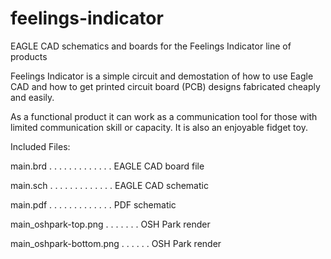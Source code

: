 # feelings-indicator
EAGLE CAD schematics and boards for the Feelings Indicator line of products

Feelings Indicator is a simple circuit and demostation of how to use Eagle
CAD and how to get printed circuit board (PCB) designs fabricated cheaply
and easily. 

As a functional product it can work as a communication tool for those with
limited communication skill or capacity. It is also an enjoyable fidget toy.

Included Files:

main.brd   . . . . . . . . . . . . . EAGLE CAD board file

main.sch   . . . . . . . . . . . . . EAGLE CAD schematic

main.pdf   . . . . . . . . . . . . . PDF schematic

main_oshpark-top.png   . . . . . . . OSH Park render

main_oshpark-bottom.png  . . . . . . OSH Park render

